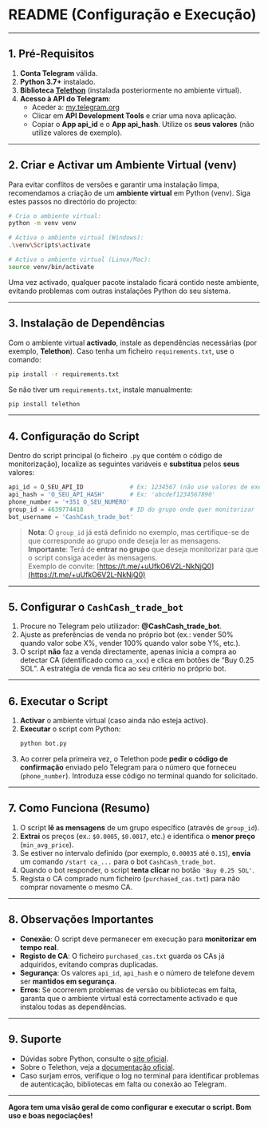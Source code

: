 # README (Configuração e Execução)

---

## 1. Pré-Requisitos

1. **Conta Telegram** válida.  
2. **Python 3.7+** instalado.
3. **Biblioteca [Telethon](https://pypi.org/project/Telethon/)** (instalada posteriormente no ambiente virtual).
4. **Acesso à API do Telegram**:
   - Aceder a: [my.telegram.org](https://my.telegram.org/)
   - Clicar em **API Development Tools** e criar uma nova aplicação.
   - Copiar o **App api_id** e o **App api_hash**. Utilize os **seus valores** (não utilize valores de exemplo).

---

## 2. Criar e Activar um Ambiente Virtual (venv)

Para evitar conflitos de versões e garantir uma instalação limpa, recomendamos a criação de um **ambiente virtual** em Python (venv). Siga estes passos no directório do projecto:

```bash
# Cria o ambiente virtual:
python -m venv venv

# Activa o ambiente virtual (Windows):
.\venv\Scripts\activate

# Activa o ambiente virtual (Linux/Mac):
source venv/bin/activate
```

Uma vez activado, qualquer pacote instalado ficará contido neste ambiente, evitando problemas com outras instalações Python do seu sistema.

---

## 3. Instalação de Dependências

Com o ambiente virtual **activado**, instale as dependências necessárias (por exemplo, **Telethon**). Caso tenha um ficheiro `requirements.txt`, use o comando:

```bash
pip install -r requirements.txt
```

Se não tiver um `requirements.txt`, instale manualmente:
```bash
pip install telethon
```

---

## 4. Configuração do Script

Dentro do script principal (o ficheiro `.py` que contém o código de monitorização), localize as seguintes variáveis e **substitua** pelos **seus** valores:

```python
api_id = O_SEU_API_ID             # Ex: 1234567 (não use valores de exemplo)
api_hash = 'O_SEU_API_HASH'       # Ex: 'abcdef1234567890'
phone_number = '+351 O_SEU_NUMERO'
group_id = 4639774418             # ID do grupo onde quer monitorizar
bot_username = 'CashCash_trade_bot'
```

> **Nota**: O `group_id` já está definido no exemplo, mas certifique-se de que corresponde ao grupo onde deseja ler as mensagens.  
> **Importante**: Terá de **entrar no grupo** que deseja monitorizar para que o script consiga aceder às mensagens.  
> Exemplo de convite: [https://t.me/+uUfkO6V2L-NkNjQ0](https://t.me/+uUfkO6V2L-NkNjQ0)

---

## 5. Configurar o `CashCash_trade_bot`

1. Procure no Telegram pelo utilizador: **@CashCash_trade_bot**.
2. Ajuste as preferências de venda no próprio bot (ex.: vender 50% quando valor sobe X%, vender 100% quando valor sobe Y%, etc.).
3. O script **não** faz a venda directamente, apenas inicia a compra ao detectar CA (identificado como `ca_xxx`) e clica em botões de “Buy 0.25 SOL”. A estratégia de venda fica ao seu critério no próprio bot.

---

## 6. Executar o Script

1. **Activar** o ambiente virtual (caso ainda não esteja activo).
2. **Executar** o script com Python:
   ```bash
   python bot.py
   ```
3. Ao correr pela primeira vez, o Telethon pode **pedir o código de confirmação** enviado pelo Telegram para o número que forneceu (`phone_number`). Introduza esse código no terminal quando for solicitado.

---

## 7. Como Funciona (Resumo)

1. O script **lê as mensagens** de um grupo específico (através de `group_id`).
2. **Extrai** os preços (ex.: `$0.0005`, `$0.0017`, etc.) e identifica o **menor preço** (`min_avg_price`).
3. Se estiver no intervalo definido (por exemplo, `0.00035` até `0.15`), **envia** um comando `/start ca_...` para o bot `CashCash_trade_bot`.
4. Quando o bot responder, o script **tenta clicar** no botão `'Buy 0.25 SOL'`.
5. Regista o CA comprado num ficheiro (`purchased_cas.txt`) para não comprar novamente o mesmo CA.

---

## 8. Observações Importantes

- **Conexão**: O script deve permanecer em execução para **monitorizar em tempo real**.
- **Registo de CA**: O ficheiro `purchased_cas.txt` guarda os CAs já adquiridos, evitando compras duplicadas.
- **Segurança**: Os valores `api_id`, `api_hash` e o número de telefone devem ser **mantidos em segurança**.
- **Erros**: Se ocorrerem problemas de versão ou bibliotecas em falta, garanta que o ambiente virtual está correctamente activado e que instalou todas as dependências.

---

## 9. Suporte

- Dúvidas sobre Python, consulte o [site oficial](https://www.python.org/).
- Sobre o Telethon, veja a [documentação oficial](https://docs.telethon.dev/).
- Caso surjam erros, verifique o log no terminal para identificar problemas de autenticação, bibliotecas em falta ou conexão ao Telegram.

---

**Agora tem uma visão geral de como configurar e executar o script. Bom uso e boas negociações!**
